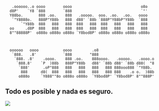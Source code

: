 ```
   .oooooo..o oooo        oooo                               o8o    
  d8P'    `Y8 `888        `888                               `"'    
  Y88bo.       888 .oo.    888   .ooooo.  ooo. .oo.  .oo.   oooo    
   `"Y8888o.   888P"Y88b   888  d88' `88b `888P"Y88bP"Y88b  `888    
       `"Y88b  888   888   888  888   888  888   888   888   888    
  oo     .d8P  888   888   888  888   888  888   888   888   888    
  8""88888P'  o888o o888o o888o `Y8bod8P' o888o o888o o888o o888o   
                                                                    
                                                                    
                                                                    
  oooooo   oooo           oooo         .o8                          
   `888.   .8'            `888        "888                          
    `888. .8'    .oooo.    888 .oo.    888oooo.   .ooooo.   .oooo.o 
     `888.8'    `P  )88b   888P"Y88b   d88' `88b d88' `88b d88(  "8 
      `888'      .oP"888   888   888   888   888 888ooo888 `"Y88b.  
       888      d8(  888   888   888   888   888 888    .o o.  )88b 
      o888o     `Y888""8o o888o o888o  `Y8bod8P' `Y8bod8P' 8""888P' 
```

## Todo es posible y nada es seguro.

[![](https://skillicons.dev/icons?i=js,html,css,react,redux,vite,ts,firebase,linux,mint,materialui,mongodb,mysql,netlify,nodejs,notion,npm,vue,vuetify)](https://skillicons.dev)
